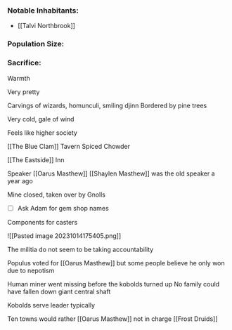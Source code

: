 
### Notable Inhabitants:
- [[Talvi Northbrook]]

### Population Size:

### Sacrifice:
Warmth

Very pretty

Carvings of wizards, homunculi, smiling djinn
Bordered by pine trees

Very cold, gale of wind

Feels like higher society

[[The Blue Clam]]
	Tavern
	Spiced Chowder

[[The Eastside]]
	Inn

Speaker [[Oarus Masthew]]
	[[Shaylen Masthew]] was the old speaker a year ago

Mine closed, taken over by Gnolls

- [ ] Ask Adam for gem shop names

Components for casters


![[Pasted image 20231014175405.png]]

The militia do not seem to be taking accountability

Populus voted for [[Oarus Masthew]] but some people believe he only won due to nepotism

Human miner went missing before the kobolds turned up
No family could have fallen down giant central shaft

Kobolds serve leader typically

Ten towns would rather [[Oarus Masthew]] not in charge
[[Frost Druids]]

